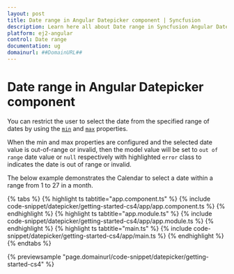 ```yaml
---
layout: post
title: Date range in Angular Datepicker component | Syncfusion
description: Learn here all about Date range in Syncfusion Angular Datepicker component of Syncfusion Essential JS 2 and more.
platform: ej2-angular
control: Date range 
documentation: ug
domainurl: ##DomainURL##
---
```


# Date range in Angular Datepicker component

You can restrict the user to select the date
from the specified range of dates by using the
[`min`](https://ej2.syncfusion.com/angular/documentation/api/datepicker#min)
  and
[`max`](https://ej2.syncfusion.com/angular/documentation/api/datepicker#max) properties.

When the min and max properties are configured and the selected date value is out-of-range or
invalid, then the model value will be set to `out of range` date value or `null` respectively
with highlighted `error` class to indicates the date is out of range or invalid.

The below example demonstrates the Calendar to select a date within a range from 1 to 27 in a month.

{% tabs %}
{% highlight ts tabtitle="app.component.ts" %}
{% include code-snippet/datepicker/getting-started-cs4/app/app.component.ts %}
{% endhighlight %}
{% highlight ts tabtitle="app.module.ts" %}
{% include code-snippet/datepicker/getting-started-cs4/app/app.module.ts %}
{% endhighlight %}
{% highlight ts tabtitle="main.ts" %}
{% include code-snippet/datepicker/getting-started-cs4/app/main.ts %}
{% endhighlight %}
{% endtabs %}
  
{% previewsample "page.domainurl/code-snippet/datepicker/getting-started-cs4" %}